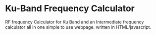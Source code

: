 # Ku-Band Frequency Calculator
RF frequency Calculator for Ku Band and an Intermediate frequency calculator all in one simple to use webpage.
written in HTML/javascript.



